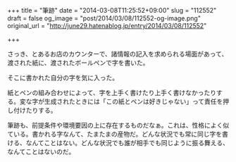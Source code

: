 +++
title = "筆跡"
date = "2014-03-08T11:25:52+09:00"
slug = "112552"
draft = false
og_image = "post/2014/03/08/112552-og-image.png"
original_url = "http://june29.hatenablog.jp/entry/2014/03/08/112552"

+++

<p>さっき、とあるお店のカウンターで、諸情報の記入を求められる場面があって、渡された紙に、渡されたボールペンで字を書いた。</p>
<p>そこに書かれた自分の字を気に入った。</p>
<p>紙とペンの組み合わせによって、字を上手く書けたり上手く書けなかったりする。変な字が生成されたときには「この紙とペンは好きじゃない」って責任を押し付けたりする。</p>
<p>筆跡も、前提条件や環境要因の上に存在するものだなぁ。これは、性格によく似ている。書かれる字なんて、たまたまの産物だ。どんな状況でも常に同じ字を書ける、なんてことはない。どんな状況でも誰が相手でも同じように振る舞える、なんてことはないのだ。</p>